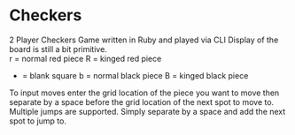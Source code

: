 Checkers
=====
2 Player Checkers Game written in Ruby and played via CLI
Display of the board is still a bit primitive.  
r = normal red piece
R = kinged red piece
- = blank square
b = normal black piece
B = kinged black piece

To input moves enter the grid location of the piece you want to move then separate by a space before the grid location of the next spot to move to.
Multiple jumps are supported. Simply separate by a space and add the next spot to jump to.